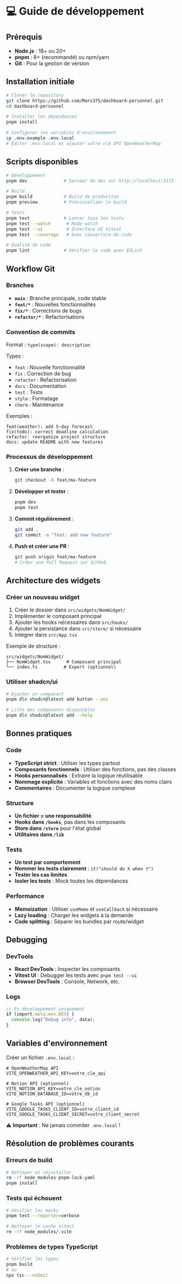 # 💻 Guide de développement

## Prérequis

- **Node.js** : 18+ ou 20+
- **pnpm** : 8+ (recommandé) ou npm/yarn
- **Git** : Pour la gestion de version

## Installation initiale

```bash
# Cloner le repository
git clone https://github.com/Mars375/dashboard-personnel.git
cd dashboard-personnel

# Installer les dépendances
pnpm install

# Configurer les variables d'environnement
cp .env.example .env.local
# Éditer .env.local et ajouter votre clé API OpenWeatherMap
```

## Scripts disponibles

```bash
# Développement
pnpm dev              # Serveur de dev sur http://localhost:5173

# Build
pnpm build            # Build de production
pnpm preview          # Prévisualiser le build

# Tests
pnpm test             # Lancer tous les tests
pnpm test --watch      # Mode watch
pnpm test --ui         # Interface UI Vitest
pnpm test --coverage   # Avec couverture de code

# Qualité de code
pnpm lint             # Vérifier le code avec ESLint
```

## Workflow Git

### Branches

- **`main`** : Branche principale, code stable
- **`feat/*`** : Nouvelles fonctionnalités
- **`fix/*`** : Corrections de bugs
- **`refactor/*`** : Refactorisations

### Convention de commits

Format : `type(scope): description`

Types :
- `feat` : Nouvelle fonctionnalité
- `fix` : Correction de bug
- `refactor` : Refactorisation
- `docs` : Documentation
- `test` : Tests
- `style` : Formatage
- `chore` : Maintenance

Exemples :
```
feat(weather): add 5-day forecast
fix(todo): correct deadline calculation
refactor: reorganize project structure
docs: update README with new features
```

### Processus de développement

1. **Créer une branche** :
   ```bash
   git checkout -b feat/ma-feature
   ```

2. **Développer et tester** :
   ```bash
   pnpm dev
   pnpm test
   ```

3. **Commit régulièrement** :
   ```bash
   git add .
   git commit -m "feat: add new feature"
   ```

4. **Push et créer une PR** :
   ```bash
   git push origin feat/ma-feature
   # Créer une Pull Request sur GitHub
   ```

## Architecture des widgets

### Créer un nouveau widget

1. Créer le dossier dans `src/widgets/NomWidget/`
2. Implémenter le composant principal
3. Ajouter les hooks nécessaires dans `src/hooks/`
4. Ajouter la persistance dans `src/store/` si nécessaire
5. Intégrer dans `src/App.tsx`

Exemple de structure :
```
src/widgets/NomWidget/
├── NomWidget.tsx      # Composant principal
└── index.ts          # Export (optionnel)
```

### Utiliser shadcn/ui

```bash
# Ajouter un composant
pnpm dlx shadcn@latest add button --yes

# Liste des composants disponibles
pnpm dlx shadcn@latest add --help
```

## Bonnes pratiques

### Code

- **TypeScript strict** : Utiliser les types partout
- **Composants fonctionnels** : Utiliser des fonctions, pas des classes
- **Hooks personnalisés** : Extraire la logique réutilisable
- **Nommage explicite** : Variables et fonctions avec des noms clairs
- **Commentaires** : Documenter la logique complexe

### Structure

- **Un fichier = une responsabilité**
- **Hooks dans `/hooks`**, pas dans les composants
- **Store dans `/store`** pour l'état global
- **Utilitaires dans `/lib`**

### Tests

- **Un test par comportement**
- **Nommer les tests clairement** : `it("should do X when Y")`
- **Tester les cas limites**
- **Isoler les tests** : Mock toutes les dépendances

### Performance

- **Memoization** : Utiliser `useMemo` et `useCallback` si nécessaire
- **Lazy loading** : Charger les widgets à la demande
- **Code splitting** : Séparer les bundles par route/widget

## Debugging

### DevTools

- **React DevTools** : Inspecter les composants
- **Vitest UI** : Debugger les tests avec `pnpm test --ui`
- **Browser DevTools** : Console, Network, etc.

### Logs

```typescript
// En développement uniquement
if (import.meta.env.DEV) {
  console.log("Debug info", data);
}
```

## Variables d'environnement

Créer un fichier `.env.local` :

```env
# OpenWeatherMap API
VITE_OPENWEATHER_API_KEY=votre_cle_api

# Notion API (optionnel)
VITE_NOTION_API_KEY=votre_cle_notion
VITE_NOTION_DATABASE_ID=votre_db_id

# Google Tasks API (optionnel)
VITE_GOOGLE_TASKS_CLIENT_ID=votre_client_id
VITE_GOOGLE_TASKS_CLIENT_SECRET=votre_client_secret
```

⚠️ **Important** : Ne jamais commiter `.env.local` !

## Résolution de problèmes courants

### Erreurs de build

```bash
# Nettoyer et réinstaller
rm -rf node_modules pnpm-lock.yaml
pnpm install
```

### Tests qui échouent

```bash
# Vérifier les mocks
pnpm test --reporter=verbose

# Nettoyer le cache Vitest
rm -rf node_modules/.vite
```

### Problèmes de types TypeScript

```bash
# Vérifier les types
pnpm build
# ou
npx tsc --noEmit
```

